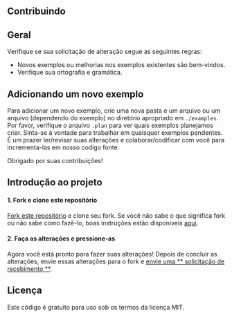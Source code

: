 ## Contribuindo

## Geral

Verifique se sua solicitação de alteração segue as seguintes regras:

* Novos exemplos ou melhorias nos exemplos existentes são bem-vindos.
* Verifique sua ortografia e gramática.

## Adicionando um novo exemplo

Para adicionar um novo exemplo, crie uma nova pasta e um arquivo ou um arquivo (dependendo do exemplo) no diretório apropriado em `./examples`. Por favor, verifique o arquivo `.plan` para ver quais exemplos planejamos criar. Sinta-se à vontade para trabalhar em quaisquer exemplos pendentes. É um prazer ler/revisar suas alterações e colaborar/codificar com você para incrementa-las em nosso codigo fonte.

Obrigado por suas contribuições!

## Introdução ao projeto

#### 1. Fork e clone este repositório

[Fork este repositório](https://github.com/v-community/v_by_example/fork) e clone seu fork. Se você não sabe o que significa fork ou não sabe como fazê-lo, boas instruções estão disponíveis [aqui](https://help.github.com/articles/fork-a-repo/).

#### 2. Faça as alterações e pressione-as

Agora você está pronto para fazer suas alterações! Depois de concluir as alterações, envie essas alterações para o fork e [envie uma ** solicitação de recebimento **](https://help.github.com/articles/using-pull-requests/).

## Licença

Este código é gratuito para uso sob os termos da licença MIT.

